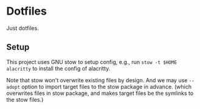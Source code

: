 # Dotfiles

Just dotfiles.

## Setup

This project uses GNU stow to setup config,
e.g., run `stow -t $HOME alacritty` to install the
config of alacritty.

Note that stow won't overwrite existing files by design.
And we may use `--adopt` option to import target files
to the stow package in advance. (which overwrites files
in stow package, and makes target files be the symlinks
to the stow files.)
